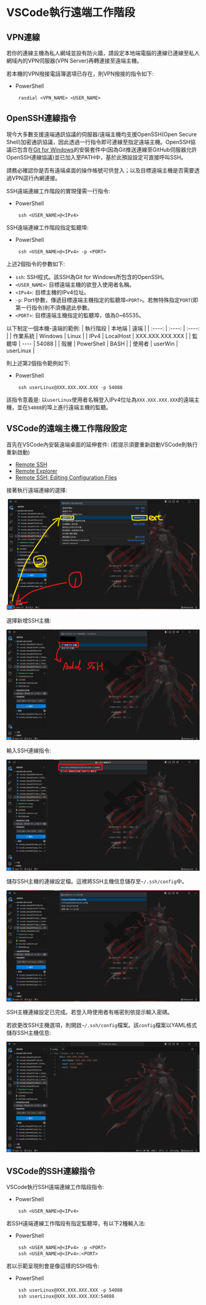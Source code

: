 # VSCode執行遠端工作階段

## VPN連線

若你的連線主機為私人網域並設有防火牆，請設定本地端電腦的連線已連線至私人網域內的VPN伺服器(VPN Server)再轉連接至遠端主機。

若本機的VPN撥接電話簿選項已存在，則VPN撥接的指令如下:
 - PowerShell
    ```
     rasdial <VPN_NAME> <USER_NAME>
    ```

## OpenSSH連線指令
現今大多數支援遠端通訊協議的伺服器/遠端主機均支援OpenSSH(Open Secure Shell)加密通訊協議，因此透過一行指令即可連線至指定遠端主機。OpenSSH協議已包含在[Git for Windows](vscode_Setup(Git).md)的安裝套件中(因為Git推送連線至GitHub伺服器允許OpenSSH連線協議)並已加入至PATH中，基於此預設設定可直接呼叫SSH。

請務必確認你是否有遠端桌面的操作帳號可供登入；以及目標遠端主機是否需要透過VPN逕行內網連接。

SSH遠端連線工作階段的實現僅需一行指令:
 - PowerShell
    ```
     ssh <USER_NAME>@<IPv4>
    ```

SSH遠端連線工作階段指定監聽埠:
 - PowerShell
    ```
     ssh <USER_NAME>@<IPv4> -p <PORT>
    ```

上述2個指令的參數如下:
 - `ssh`: SSH程式。該SSH為Git for Windows所包含的OpenSSH。
 - `<USER_NAME>`: 目標遠端主機的欲登入使用者名稱。
 - `<IPv4>`: 目標主機的IPv4位址。
 - `-p`: Port參數，傳遞目標遠端主機指定的監聽埠`<PORT>`。若無特殊指定`PORT`(即第一行指令)則不須傳遞此參數。
 - `<PORT>`: 目標遠端主機指定的監聽埠，值為0~65535。

以下制定一個本機-遠端的範例:
| 執行階段 | 本地端 | 遠端 |
| :----: | :----: | :----: |
| 作業系統 | Windows | Linux |
| IPv4 | LocalHost | XXX.XXX.XXX.XXX |
| 監聽埠 | ---- | 54088 |
| 殼層 | PowerShell | BASH |
| 使用者 | userWin | userLinux |

則上述第2個指令範例如下:
 - PowerShell
   ```
    ssh userLinux@XXX.XXX.XXX.XXX -p 54088
   ```
該指令意義是: 以`userLinux`使用者名稱登入IPv4位址為`XXX.XXX.XXX.XXX`的遠端主機，並在`54088`的埠上進行遠端主機的監聽。


## VSCode的遠端主機工作階段設定

首先在VSCode內安裝遠端桌面的延伸套件: (若提示須要重新啟動VSCode則執行重新啟動)
 - [Remote SSH](https://marketplace.visualstudio.com/items?itemName=ms-vscode-remote.remote-ssh)
 - [Remote Explorer](https://marketplace.visualstudio.com/items?itemName=ms-vscode.remote-explorer)
 - [Remote SSH: Editing Configuration Files](https://marketplace.visualstudio.com/items?itemName=ms-vscode-remote.remote-ssh-edit)

接著執行遠端連線的選擇:

![Image](../Markdown%20Image/vscode_remote(1).png)

選擇新增SSH主機:

![Image](../Markdown%20Image/vscode_remote(2).png)

輸入SSH連線指令:

![Image](../Markdown%20Image/vscode_remote(3).png)

儲存SSH主機的連線設定檔。這裡將SSH主機信息儲存至`~/.ssh/config`中。

![Image](../Markdown%20Image/vscode_remote(4).png)

SSH主機連線設定已完成。若登入時使用者有帳密則依提示輸入密碼。

若欲更改SSH主機選項，則開啟`~/.ssh/config`檔案。該`config`檔案以YAML格式儲存SSH主機信息:

![Image](../Markdown%20Image/vscode_remote(5).png)

## VSCode的SSH連線指令

VSCode執行SSH遠端連線工作階段指令:
 - PowerShell
    ```
     ssh <USER_NAME>@<IPv4>
    ```

若SSH遠端連線工作階段有指定監聽埠，有以下2種輸入法:
 - PowerShell
    ```
     ssh <USER_NAME>@<IPv4> -p <PORT>
     ssh <USER_NAME>@<IPv4>:<PORT>
    ```

若以示範呈現則會是像這樣的SSH指令:
 - PowerShell
   ```
    ssh userLinux@XXX.XXX.XXX.XXX -p 54088
    ssh userLinux@XXX.XXX.XXX.XXX:54088
   ```